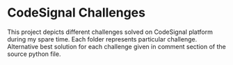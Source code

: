 # CodeSignal Challenges

This project depicts different challenges solved on CodeSignal platform during my spare time. 
Each folder represents particular challenge. 
Alternative best solution for each challenge given in comment section of the source python file.